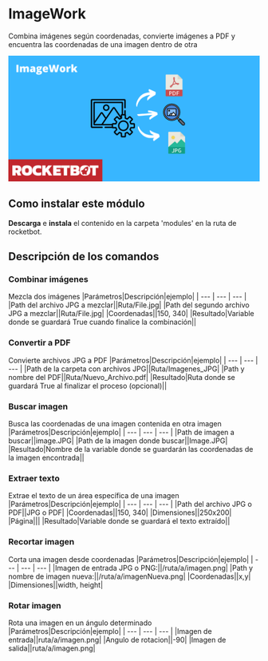 



# ImageWork
  
Combina imágenes según coordenadas, convierte imágenes a PDF y encuentra las coordenadas de una imagen dentro de otra  
  
![banner](imgs/Banner_ImageWork.png)
## Como instalar este módulo
  
__Descarga__ e __instala__ el contenido en la carpeta 'modules' en la ruta de rocketbot.  



## Descripción de los comandos

### Combinar imágenes
  
Mezcla dos imágenes
|Parámetros|Descripción|ejemplo|
| --- | --- | --- |
|Path del archivo JPG a mezclar||Ruta/File.jpg|
|Path del segundo archivo JPG a mezclar||Ruta/File.jpg|
|Coordenadas||150, 340|
|Resultado|Variable donde se guardará True cuando finalice la combinación||

### Convertir a PDF
  
Convierte archivos JPG a PDF
|Parámetros|Descripción|ejemplo|
| --- | --- | --- |
|Path de la carpeta con archivos JPG||Ruta/Imagenes_JPG|
|Path y nombre del PDF||Ruta/Nuevo_Archivo.pdf|
|Resultado|Ruta donde se guardará True al finalizar el proceso (opcional)||

### Buscar imagen
  
Busca las coordenadas de una imagen contenida en otra imagen
|Parámetros|Descripción|ejemplo|
| --- | --- | --- |
|Path de imagen a buscar||image.JPG|
|Path de la imagen donde buscar||Image.JPG|
|Resultado|Nombre de la variable donde se guardarán las coordenadas de la imagen encontrada||

### Extraer texto
  
Extrae el texto de un área específica de una imagen
|Parámetros|Descripción|ejemplo|
| --- | --- | --- |
|Path del archivo JPG o PDF||JPG o PDF|
|Coordenadas||150, 340|
|Dimensiones||250x200|
|Página|||
|Resultado|Variable donde se guardará el texto extraído||

### Recortar imagen
  
Corta una imagen desde coordenadas
|Parámetros|Descripción|ejemplo|
| --- | --- | --- |
|Imagen de entrada JPG o PNG:||/ruta/a/imagen.png|
|Path y nombre de imagen nueva:||/ruta/a/imagenNueva.png|
|Coordenadas||x,y|
|Dimensiones||width, height|

### Rotar imagen
  
Rota una imagen en un ángulo determinado
|Parámetros|Descripción|ejemplo|
| --- | --- | --- |
|Imagen de entrada||ruta/a/imagen.png|
|Angulo de rotacion||-90|
|Imagen de salida||ruta/a/imagen.png|
